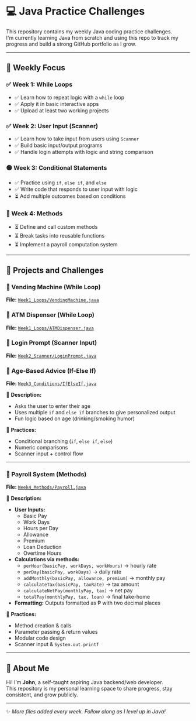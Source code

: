 # 💻 Java Practice Challenges

This repository contains my weekly Java coding practice challenges.  
I'm currently learning Java from scratch and using this repo to track my progress and build a strong GitHub portfolio as I grow.

---

## 📅 Weekly Focus

### ✅ Week 1: While Loops
- ✅ Learn how to repeat logic with a `while` loop  
- ✅ Apply it in basic interactive apps  
- ✅ Upload at least two working projects  

### ✅ Week 2: User Input (Scanner)
- ✅ Learn how to take input from users using `Scanner`  
- ✅ Build basic input/output programs  
- ✅ Handle login attempts with logic and string comparison  

### 🟢 Week 3: Conditional Statements
- ✅ Practice using `if`, `else if`, and `else`  
- ✅ Write code that responds to user input with logic  
- ⏳ Add multiple outcomes based on conditions  

### 🔵 Week 4: Methods
- ⏳ Define and call custom methods  
- ⏳ Break tasks into reusable functions  
- ⏳ Implement a payroll computation system  

---

## 📁 Projects and Challenges

### 🔁 Vending Machine (While Loop)
**File:** [`Week1_Loops/VendingMachine.java`](Week1_Loops/VendingMachine.java)

### 🏧 ATM Dispenser (While Loop)
**File:** [`Week1_Loops/ATMDispenser.java`](Week1_Loops/ATMDispenser.java)

### 🔐 Login Prompt (Scanner Input)
**File:** [`Week2_Scanner/LoginPrompt.java`](Week2_Scanner/LoginPrompt.java)

### 👴 Age-Based Advice (If-Else If)
**File:** [`Week3_Conditions/IfElseIf.java`](Week3_Conditions/IfElseIf.java)

🧠 **Description:**
- Asks the user to enter their age  
- Uses multiple `if` and `else if` branches to give personalized output  
- Fun logic based on age (drinking/smoking humor)  

📌 **Practices:**
- Conditional branching (`if`, `else if`, `else`)  
- Numeric comparisons  
- Scanner input + control flow  

---

### 🧮 Payroll System (Methods)
**File:** [`Week4_Methods/Payroll.java`](Week4_Methods/Payroll.java)

🧠 **Description:**
- **User Inputs:**  
  - Basic Pay  
  - Work Days  
  - Hours per Day  
  - Allowance  
  - Premium  
  - Loan Deduction  
  - Overtime Hours  
- **Calculations via methods:**  
  - `perHour(basicPay, workDays, workHours)` → hourly rate  
  - `perDay(basicPay, workDays)` → daily rate  
  - `addMonthly(basicPay, allowance, premium)` → monthly pay  
  - `calculateTax(basicPay, taxRate)` → tax amount  
  - `calculateNetPay(monthlyPay, tax)` → net pay  
  - `totalPay(monthlyPay, tax, loan)` → final take-home  
- **Formatting:** Outputs formatted as ₱ with two decimal places  

📌 **Practices:**
- Method creation & calls  
- Parameter passing & return values  
- Modular code design  
- Scanner input & `System.out.printf`  

---

## 👋 About Me

Hi! I’m **John**, a self-taught aspiring Java backend/web developer.  
This repository is my personal learning space to share progress, stay consistent, and grow publicly.

---

✨ _More files added every week. Follow along as I level up in Java!_
